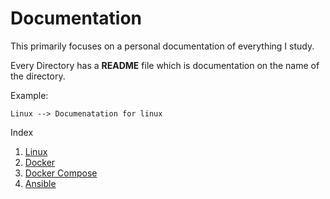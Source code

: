 # Documentation

This primarily focuses on a personal documentation of everything I study.

Every Directory has a **README** file which is documentation on the name of the directory.

Example:

`Linux --> Documenatation for linux`

Index

1. [Linux](linux)
2. [Docker](docker)
3. [Docker Compose](docker-compose)
4. [Ansible](ansible)